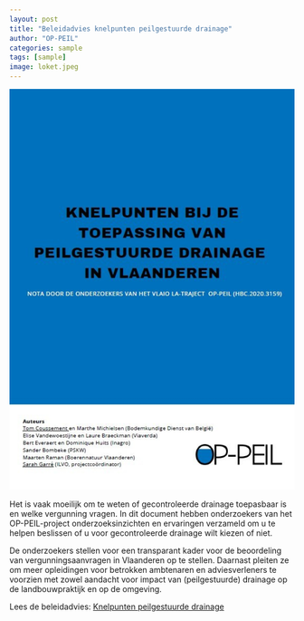 ```yaml
---
layout: post
title: "Beleidadvies knelpunten peilgestuurde drainage"
author: "OP-PEIL"
categories: sample
tags: [sample]
image: loket.jpeg
---
```


![advies](./assets/img/advies.jpg)

Het is vaak moeilijk om te weten of gecontroleerde drainage toepasbaar is en welke vergunning vragen. In dit document hebben onderzoekers van het OP-PEIL-project onderzoeksinzichten en ervaringen verzameld om u te helpen beslissen of u voor gecontroleerde drainage wilt kiezen of niet.

De onderzoekers stellen voor een transparant kader voor de beoordeling van vergunningsaanvragen in Vlaanderen op te stellen. Daarnast pleiten ze om meer opleidingen voor betrokken ambtenaren en adviesverleners te voorzien met zowel aandacht voor impact van (peilgestuurde) drainage op de landbouwpraktijk en op de omgeving.

Lees de beleidadvies: [Knelpunten peilgestuurde drainage](https://ilvo.vlaanderen.be/uploads/images/knelpunten_Peilgestuurde-drainage.pdf)




